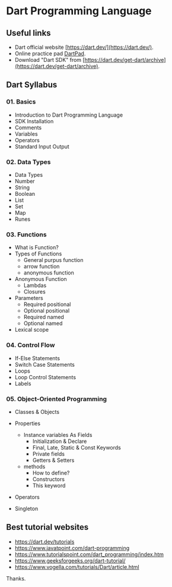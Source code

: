 # Dart Programming Language 

## Useful links
- Dart official website [https://dart.dev/](https://dart.dev/).
- Online practice pad [DartPad](https://dartpad.dev/?). 
- Download "Dart SDK" from [https://dart.dev/get-dart/archive](https://dart.dev/get-dart/archive). 

## Dart Syllabus

### 01. Basics 
- Introduction to Dart Programming Language 
- SDK Installation 
- Comments 
- Variables 
- Operators 
- Standard Input Output 

### 02. Data Types
- Data Types
- Number
- String
- Boolean
- List
- Set
- Map
- Runes

### 03. Functions 
- What is Function?
- Types of Functions 
    - General purpus function
    - arrow function 
    - anonymous function
- Anonymous Function
    - Lambdas
    - Closures 
- Parameters
    - Required positional 
    - Optional positional
    - Required named
    - Optional named
- Lexical scope 

### 04. Control Flow 
- If-Else Statements
- Switch Case Statements
- Loops
- Loop Control Statements
- Labels 

### 05. Object-Oriented Programming 
- Classes & Objects
- Properties 
    - Instance variables As Fields 
        - Initialization & Declare 
        - Final, Late, Static & Const Keywords
        - Private fields
        - Getters & Setters
    - methods 
        - How to define?
        - Constructors 
        - This keyword 
- Operators
- Singleton

    <!-- 05.1. Classes & Objects
    05.2. Constructors
    05.3. Super Constructor
    05.4. this Keyword
    05.5. static Keyword
    05.6. super Keyword
    05.7. Const And Final Keyword
    05.8. Inheritance
    05.9. Methods
    05.10. Method Overloading
    05.11. Getters & Setters
    05.12. Abstract Classes
    05.13. Builder Class
    05.14. Concept of Callable Classes in Dart
    05.15. Interfaces
    05.16. extends Vs with Vs implements -->

<!-- ### 06. Dart Utilities 
    06.1. Date and Time
    06.2. Using await async in Dart
    06.3. Data Enumeration in Dart
    06.4. Type System
    06.5. Generators in Dart 

### 07. Dart Programs 
    07.1. How to Combine Lists in Dart?
    07.2. Finding Minimum and Maximum Value in a List
    07.3. Splitting of String
    07.4. How to Append or Concatenate Strings in Dart?
    07.5. How to Find the Length of a String in Dart?
    07.6. Sort a List
    07.7. How to convert a lowercase string to an uppercase string?
    07.8. How to convert all characters of a string to lowercase?
    07.9. How to Replace a Substring of a String in Dart?
    07.10. How to Check String is Empty in Dart? 

### 08. Advanced Concepts 
    08.1. Exception Handling in Dart
    08.2. Assert Statements in Dart
    08.3. Fallthrough Condition in Dart
    08.4. Concept of Isolates in Dart
    08.5. Typedef
    08.6. URIs
    08.7. Collections
    08.8. Packages
    08.9. Generators
    08.10. Callable Classes
    08.11. Isolates
    08.12. Async
    08.13. String codeUnits Property
    08.14. HTML DOM -->

## Best tutorial websites 
- https://dart.dev/tutorials 
- https://www.javatpoint.com/dart-programming
- https://www.tutorialspoint.com/dart_programming/index.htm
- https://www.geeksforgeeks.org/dart-tutorial/ 
- https://www.vogella.com/tutorials/Dart/article.html 

Thanks.
